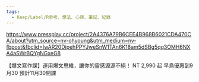 ```yaml
---
tags:
  - Keep/Label/R參考、想法、心得、筆記、紀錄
---
```


https://www.pressplay.cc/project/2A4376A79B6CEE4B968B6021CDA470CA/about?utm_source=nv-ohyoung&utm_medium=nv-fbpost&fbclid=IwAR20DipehPPYJweSnW1TAn6K18am5dSBg5qq3OMH6NXA4aSWrBQYgNGxeG8

【爆文寫作課】運用爆文思維，讓你的靈感源源不絕！
NT 2,990 起
早鳥優惠到9月30 
預計11月30開課